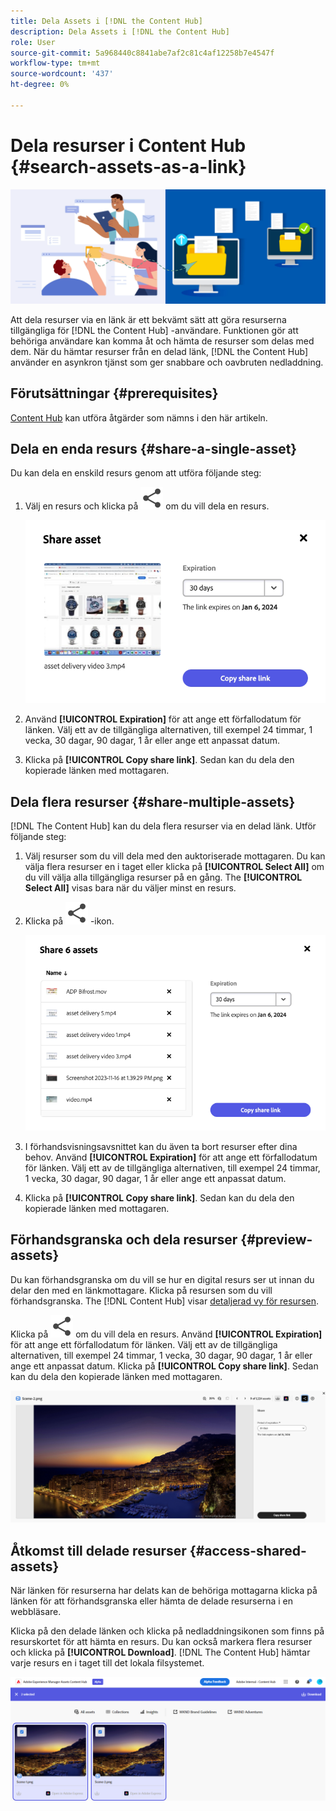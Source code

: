 ```yaml
---
title: Dela Assets i [!DNL the Content Hub]
description: Dela Assets i [!DNL the Content Hub]
role: User
source-git-commit: 5a968440c8841abe7af2c81c4af12258b7e4547f
workflow-type: tm+mt
source-wordcount: '437'
ht-degree: 0%

---
```



# Dela resurser i Content Hub {#search-assets-as-a-link}

![Dela resurser - bannerbild](assets/share-assets-banner.png)

Att dela resurser via en länk är ett bekvämt sätt att göra resurserna tillgängliga för [!DNL the Content Hub] -användare. Funktionen gör att behöriga användare kan komma åt och hämta de resurser som delas med dem. När du hämtar resurser från en delad länk, [!DNL the Content Hub] använder en asynkron tjänst som ger snabbare och oavbruten nedladdning.

## Förutsättningar {#prerequisites}

[Content Hub](deploy-content-hub.md#onboard-content-hub-users) kan utföra åtgärder som nämns i den här artikeln.

## Dela en enda resurs {#share-a-single-asset}

Du kan dela en enskild resurs genom att utföra följande steg:

1. Välj en resurs och klicka på ![dela, ikon](assets/share.svg) om du vill dela en resurs.

   ![Dela en resurs](assets/sharing-single-asset.png)

1. Använd **[!UICONTROL Expiration]** för att ange ett förfallodatum för länken. Välj ett av de tillgängliga alternativen, till exempel 24 timmar, 1 vecka, 30 dagar, 90 dagar, 1 år eller ange ett anpassat datum.

1. Klicka på **[!UICONTROL Copy share link]**. Sedan kan du dela den kopierade länken med mottagaren.

## Dela flera resurser {#share-multiple-assets}

[!DNL The Content Hub] kan du dela flera resurser via en delad länk. Utför följande steg:

1. Välj resurser som du vill dela med den auktoriserade mottagaren. Du kan välja flera resurser en i taget eller klicka på **[!UICONTROL Select All]** om du vill välja alla tillgängliga resurser på en gång. The **[!UICONTROL Select All]** visas bara när du väljer minst en resurs.

1. Klicka på ![dela, ikon](assets/share.svg) -ikon.

   ![Dela flera resurser](assets/sharing-multiple-assets.png)

1. I förhandsvisningsavsnittet kan du även ta bort resurser efter dina behov. Använd **[!UICONTROL Expiration]** för att ange ett förfallodatum för länken. Välj ett av de tillgängliga alternativen, till exempel 24 timmar, 1 vecka, 30 dagar, 90 dagar, 1 år eller ange ett anpassat datum.

1. Klicka på **[!UICONTROL Copy share link]**. Sedan kan du dela den kopierade länken med mottagaren.

## Förhandsgranska och dela resurser {#preview-assets}

Du kan förhandsgranska om du vill se hur en digital resurs ser ut innan du delar den med en länkmottagare. Klicka på resursen som du vill förhandsgranska. The [!DNL Content Hub] visar [detaljerad vy för resursen](asset-properties-content-hub.md).

Klicka på ![dela, ikon](assets/share.svg) om du vill dela en resurs. Använd **[!UICONTROL Expiration]** för att ange ett förfallodatum för länken. Välj ett av de tillgängliga alternativen, till exempel 24 timmar, 1 vecka, 30 dagar, 90 dagar, 1 år eller ange ett anpassat datum. Klicka på **[!UICONTROL Copy share link]**. Sedan kan du dela den kopierade länken med mottagaren.

![Förhandsgranska resurser i Content Hub](assets/preview-assets-content-hub.png)

## Åtkomst till delade resurser {#access-shared-assets}

När länken för resurserna har delats kan de behöriga mottagarna klicka på länken för att förhandsgranska eller hämta de delade resurserna i en webbläsare.

Klicka på den delade länken och klicka på nedladdningsikonen som finns på resurskortet för att hämta en resurs.  Du kan också markera flera resurser och klicka på **[!UICONTROL Download]**. <!--You can either download original assets or Original+Renditions of an asset.--> [!DNL The Content Hub] hämtar varje resurs en i taget till det lokala filsystemet.

![Använd delade länkar](assets/content-hub-access-shared-links.png)




